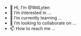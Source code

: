 - 👋 Hi, I’m @WdLyten
- 👀 I’m interested in ...
- 🌱 I’m currently learning ...
- 💞️ I’m looking to collaborate on ...
- 📫 How to reach me ...

<!---
WdLyten/WdLyten is a ✨ special ✨ repository because its `README.md` (this file) appears on your GitHub profile.
You can click the Preview link to take a look at your changes.
--->
